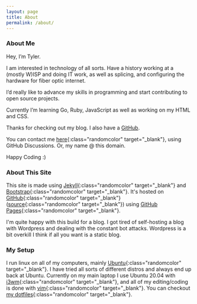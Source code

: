 ```yaml
---
layout: page 
title: About
permalink: /about/
---
```



<h3 class="randomcolor pb-3">About Me</h3>

Hey, I’m Tyler.  

I am interested in technology of all sorts. Have a history working at a (mostly W)ISP and doing IT work, as well as splicing, and configuring the hardware for fiber optic internet.  

I’d really like to advance my skills in programming and start contributing to open source projects.  

Currently I’m learning Go, Ruby, JavaScript as well as working on my HTML and CSS.  

Thanks for checking out my blog. I also have a <a class="randomcolor" href="https://github.com/unclassedpenguin" target="_blank">GitHub</a>.  

You can contact me [here](https://github.com/UnclassedPenguin/UnclassedPenguin/discussions/1){:class="randomcolor" target="_blank"}<!--_-->, using GitHub Discussions. Or, my name @ this domain.  

Happy Coding :)  


<h3 class="randomcolor pb-3">About This Site</h3>

This site is made using [Jekyll](https://jekyllrb.com/){:class="randomcolor" target="_blank"}<!--_--> and [Bootstrap](https://getbootstrap.com/){:class="randomcolor" target="_blank"}<!--_-->. It's hosted on [GitHub](https://github.com){:class="randomcolor" target="_blank"}<!--_-->([source](https://github.com/UnclassedPenguin/unclassedpenguin.github.io){:class="randomcolor" target="_blank"}<!--_-->) using [GitHub Pages](https://docs.github.com/en/pages){:class="randomcolor" target="_blank"}<!--_-->.  

I'm quite happy with this build for a blog. I got tired of self-hosting a blog with Wordpress and dealing with the constant bot attacks. Wordpress is a bit overkill I think if all you want is a static blog.


<h3 class="randomcolor pb-3">My Setup</h3>

I run linux on all of my computers, mainly [Ubuntu](https://ubuntu.com/){:class="randomcolor" target="_blank"}<!--_-->. I have tried all sorts of different distros and always end up back at Ubuntu. Currently on my main laptop I use Ubuntu 20.04 with [i3wm](https://i3wm.org/){:class="randomcolor" target="_blank"}<!--_-->, and all of my editing/coding is done with [vim](https://vim.org){:class="randomcolor" target="_blank"}<!--_-->. You can checkout [my dotfiles](https://github.com/unclassedpenguin/dotfiles){:class="randomcolor" target="_blank"}<!--_-->. 

